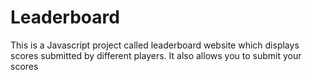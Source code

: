 # Leaderboard
This is a Javascript project called leaderboard website which displays scores submitted by different players. It also allows you to submit your scores
